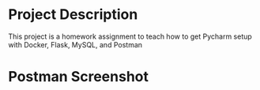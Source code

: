 # Project Description
This project is a homework assignment to teach how to get Pycharm setup with Docker, Flask, MySQL, and Postman
# Postman Screenshot
 